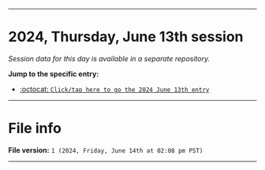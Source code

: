 
***

# 2024, Thursday, June 13th session

_Session data for this day is available in a separate repository._

**Jump to the specific entry:**

- [:octocat: `Click/tap here to go the 2024 June 13th entry`](https://github.com/seanpm2001/SeansLifeArchive_Images_TinyTower_Y2024/tree/SeansLifeArchive_Images_TinyTower_Y2024_Main-dev/2024/06_June/13/)

***

# File info

**File version:** `1 (2024, Friday, June 14th at 02:08 pm PST)`

***
